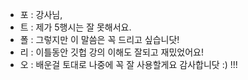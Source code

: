 - 포 : 강사님,
- 트 : 제가 5행시는 잘 못해서요.
- 폴 : 그렇지만 이 말씀은 꼭 드리고 싶습니닷!
- 리 : 이틀동안 깃헙 강의 이해도 잘되고 재밌었어요!
- 오 : 배운걸 토대로 나중에 꼭 잘 사용할게요 감사합니닷 :) !!!